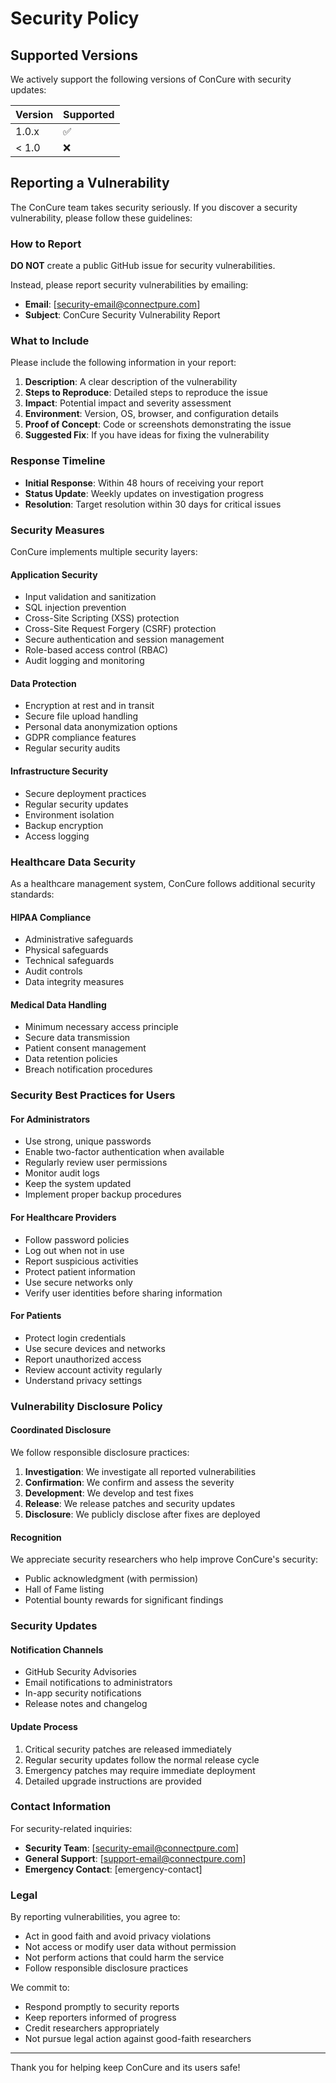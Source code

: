 # Security Policy

## Supported Versions

We actively support the following versions of ConCure with security updates:

| Version | Supported          |
| ------- | ------------------ |
| 1.0.x   | :white_check_mark: |
| < 1.0   | :x:                |

## Reporting a Vulnerability

The ConCure team takes security seriously. If you discover a security vulnerability, please follow these guidelines:

### How to Report

**DO NOT** create a public GitHub issue for security vulnerabilities.

Instead, please report security vulnerabilities by emailing:
- **Email**: [security-email@connectpure.com]
- **Subject**: ConCure Security Vulnerability Report

### What to Include

Please include the following information in your report:

1. **Description**: A clear description of the vulnerability
2. **Steps to Reproduce**: Detailed steps to reproduce the issue
3. **Impact**: Potential impact and severity assessment
4. **Environment**: Version, OS, browser, and configuration details
5. **Proof of Concept**: Code or screenshots demonstrating the issue
6. **Suggested Fix**: If you have ideas for fixing the vulnerability

### Response Timeline

- **Initial Response**: Within 48 hours of receiving your report
- **Status Update**: Weekly updates on investigation progress
- **Resolution**: Target resolution within 30 days for critical issues

### Security Measures

ConCure implements multiple security layers:

#### Application Security
- Input validation and sanitization
- SQL injection prevention
- Cross-Site Scripting (XSS) protection
- Cross-Site Request Forgery (CSRF) protection
- Secure authentication and session management
- Role-based access control (RBAC)
- Audit logging and monitoring

#### Data Protection
- Encryption at rest and in transit
- Secure file upload handling
- Personal data anonymization options
- GDPR compliance features
- Regular security audits

#### Infrastructure Security
- Secure deployment practices
- Regular security updates
- Environment isolation
- Backup encryption
- Access logging

### Healthcare Data Security

As a healthcare management system, ConCure follows additional security standards:

#### HIPAA Compliance
- Administrative safeguards
- Physical safeguards
- Technical safeguards
- Audit controls
- Data integrity measures

#### Medical Data Handling
- Minimum necessary access principle
- Secure data transmission
- Patient consent management
- Data retention policies
- Breach notification procedures

### Security Best Practices for Users

#### For Administrators
- Use strong, unique passwords
- Enable two-factor authentication when available
- Regularly review user permissions
- Monitor audit logs
- Keep the system updated
- Implement proper backup procedures

#### For Healthcare Providers
- Follow password policies
- Log out when not in use
- Report suspicious activities
- Protect patient information
- Use secure networks only
- Verify user identities before sharing information

#### For Patients
- Protect login credentials
- Use secure devices and networks
- Report unauthorized access
- Review account activity regularly
- Understand privacy settings

### Vulnerability Disclosure Policy

#### Coordinated Disclosure
We follow responsible disclosure practices:

1. **Investigation**: We investigate all reported vulnerabilities
2. **Confirmation**: We confirm and assess the severity
3. **Development**: We develop and test fixes
4. **Release**: We release patches and security updates
5. **Disclosure**: We publicly disclose after fixes are deployed

#### Recognition
We appreciate security researchers who help improve ConCure's security:

- Public acknowledgment (with permission)
- Hall of Fame listing
- Potential bounty rewards for significant findings

### Security Updates

#### Notification Channels
- GitHub Security Advisories
- Email notifications to administrators
- In-app security notifications
- Release notes and changelog

#### Update Process
1. Critical security patches are released immediately
2. Regular security updates follow the normal release cycle
3. Emergency patches may require immediate deployment
4. Detailed upgrade instructions are provided

### Contact Information

For security-related inquiries:

- **Security Team**: [security-email@connectpure.com]
- **General Support**: [support-email@connectpure.com]
- **Emergency Contact**: [emergency-contact]

### Legal

By reporting vulnerabilities, you agree to:
- Act in good faith and avoid privacy violations
- Not access or modify user data without permission
- Not perform actions that could harm the service
- Follow responsible disclosure practices

We commit to:
- Respond promptly to security reports
- Keep reporters informed of progress
- Credit researchers appropriately
- Not pursue legal action against good-faith researchers

---

Thank you for helping keep ConCure and its users safe!
